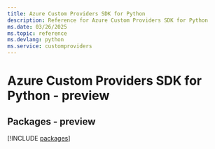 ```yaml
---
title: Azure Custom Providers SDK for Python
description: Reference for Azure Custom Providers SDK for Python
ms.date: 03/26/2025
ms.topic: reference
ms.devlang: python
ms.service: customproviders
---
```

# Azure Custom Providers SDK for Python - preview
## Packages - preview
[!INCLUDE [packages](custom-providers-index.md)]